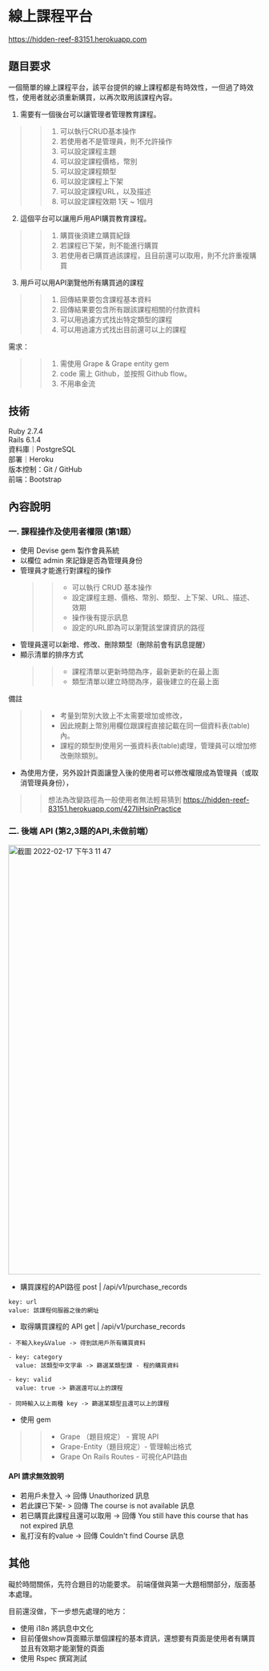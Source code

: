 # 線上課程平台
https://hidden-reef-83151.herokuapp.com

題目要求
-------
一個簡單的線上課程平台，該平台提供的線上課程都是有時效性，一但過了時效性，使用者就必須重新購買，以再次取用該課程內容。<br> 
1. 需要有一個後台可以讓管理者管理教育課程。<br> 
>>1. 可以執行CRUD基本操作<br> 
>>2. 若使用者不是管理員，則不允許操作<br> 
>>3. 可以設定課程主題<br> 
>>4. 可以設定課程價格，幣別<br> 
>>5. 可以設定課程類型<br> 
>>6. 可以設定課程上下架<br> 
>>7. 可以設定課程URL，以及描述<br> 
>>8. 可以設定課程效期 1天 ~ 1個月<br> 

2. 這個平台可以讓用戶用API購買教育課程。<br> 
>>1. 購買後須建立購買紀錄<br> 
>>2. 若課程已下架，則不能進行購買<br> 
>>3. 若使用者已購買過該課程，且目前還可以取用，則不允許重複購買<br> 

3. 用戶可以用API瀏覽他所有購買過的課程<br> 
>>1. 回傳結果要包含課程基本資料<br> 
>>2. 回傳結果要包含所有跟該課程相關的付款資料<br> 
>>3. 可以用過濾方式找出特定類型的課程<br> 
>>4. 可以用過濾方式找出目前還可以上的課程<br> 

需求：<br> 
>>1. 需使用 Grape & Grape entity gem<br> 
>>2. code 需上 Github，並按照 Github flow。<br> 
>>3. 不用串金流<br> 



技術
---
Ruby 2.7.4<br> 
Rails 6.1.4<br> 
資料庫｜PostgreSQL<br> 
部署｜Heroku<br> 
版本控制：Git / GitHub<br> 
前端：Bootstrap<br> 

內容說明
----
### 一. 課程操作及使用者權限 (第1題）

- 使用 Devise gem 製作會員系統<br> 
- 以欄位 admin 來記錄是否為管理員身份<br> 
- 管理員才能進行對課程的操作
   >> - 可以執行 CRUD 基本操作
   >> - 設定課程主題、價格、幣別、類型、上下架、URL、描述、效期
   >> - 操作後有提示訊息
   >> - 設定的URL即為可以瀏覽該堂課資訊的路徑
- 管理員還可以新增、修改、刪除類型（刪除前會有訊息提醒）
- 顯示清單的排序方式
  >> - 課程清單以更新時間為序，最新更新的在最上面
  >> - 類型清單以建立時間為序，最後建立的在最上面

備註
>>- 考量到幣別大致上不太需要增加或修改，
>>- 因此規劃上幣別用欄位跟課程直接記載在同一個資料表(table)內。
>>- 課程的類型則使用另一張資料表(table)處理，管理員可以增加修改刪除類別。

* 為使用方便，另外設計頁面讓登入後的使用者可以修改權限成為管理員（或取消管理員身份），
>> 想法為改變路徑為一般使用者無法輕易猜到
https://hidden-reef-83151.herokuapp.com/427liHsinPractice


### 二. 後端 API (第2,3題的API,未做前端）

<img width="858" alt="截圖 2022-02-17 下午3 11 47" src="https://user-images.githubusercontent.com/92938134/154646552-74eaa727-76f3-4595-8df3-4f645ef75824.png">

- 購買課程的API路徑 post | /api/v1/purchase_records
```
key: url
value: 該課程伺服器之後的網址
```
- 取得購買課程的 API get | /api/v1/purchase_records
```
- 不輸入key&Value -> 得到該用戶所有購買資料

- key: category 
  value: 該類型中文字串 -> 篩選某類型課 - 程的購買資料

- key: valid 
  value: true -> 篩選還可以上的課程

- 同時輸入以上兩種 key -> 篩選某類型且還可以上的課程
```


- 使用 gem
>> - Grape （題目規定） - 實現 API
>> - Grape-Entity（題目規定）- 管理輸出格式
>> - Grape On Rails Routes - 可視化API路由

#### API 請求無效說明

- 若用戶未登入 -> 回傳 Unauthorized 訊息
- 若此課已下架- > 回傳 The course is not available 訊息
- 若已購買此課程且還可以取用 -> 回傳 You still have this course that has not expired 訊息
- 亂打沒有的value -> 回傳 Couldn't find Course 訊息




其他
---
礙於時間關係，先符合題目的功能要求。
前端僅做與第一大題相關部分，版面基本處理。

目前還沒做，下一步想先處理的地方：
- 使用 i18n 將訊息中文化
- 目前僅做show頁面顯示單個課程的基本資訊，還想要有頁面是使用者有購買並且有效期才能瀏覽的頁面
- 使用 Rspec 撰寫測試



